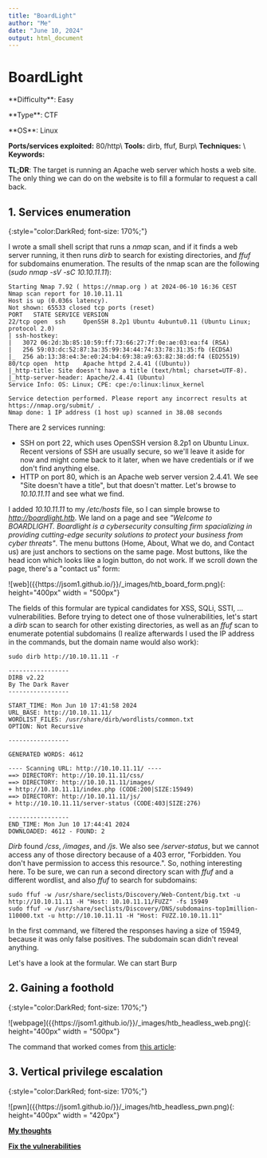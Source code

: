 ```yaml
---
title: "BoardLight"
author: "Me"
date: "June 10, 2024"
output: html_document
---
```


# BoardLight

 <div id="boxinfo">
 <div id="textbox">
 <p class="alignleft">**Difficulty**: Easy</p>
 <p class="aligncenter">**Type**: CTF</p>
 <p class="alignright">**OS**: Linux</p>
 </div>
 <div style="clear: both;"></div>
 </div> 

  
**Ports/services exploited:** 80/http\\
**Tools:** dirb, ffuf, Burp\\
**Techniques:** \\
**Keywords:** 

**TL;DR**: The target is running an Apache web server which hosts a web site. The only thing we can do on the website is to fill a formular to request a call back.

## 1. Services enumeration
{:style="color:DarkRed; font-size: 170%;"}

I wrote a small shell script that runs a *nmap* scan, and if it finds a web server running, it then runs *dirb* to search for existing directories,
and *ffuf* for subdomains enumeration. The results of the nmap scan are the following (*sudo nmap -sV -sC 10.10.11.11*):

```
Starting Nmap 7.92 ( https://nmap.org ) at 2024-06-10 16:36 CEST
Nmap scan report for 10.10.11.11
Host is up (0.036s latency).
Not shown: 65533 closed tcp ports (reset)
PORT   STATE SERVICE VERSION
22/tcp open  ssh     OpenSSH 8.2p1 Ubuntu 4ubuntu0.11 (Ubuntu Linux; protocol 2.0)
| ssh-hostkey: 
|   3072 06:2d:3b:85:10:59:ff:73:66:27:7f:0e:ae:03:ea:f4 (RSA)
|   256 59:03:dc:52:87:3a:35:99:34:44:74:33:78:31:35:fb (ECDSA)
|_  256 ab:13:38:e4:3e:e0:24:b4:69:38:a9:63:82:38:dd:f4 (ED25519)
80/tcp open  http    Apache httpd 2.4.41 ((Ubuntu))
|_http-title: Site doesn't have a title (text/html; charset=UTF-8).
|_http-server-header: Apache/2.4.41 (Ubuntu)
Service Info: OS: Linux; CPE: cpe:/o:linux:linux_kernel

Service detection performed. Please report any incorrect results at https://nmap.org/submit/ .
Nmap done: 1 IP address (1 host up) scanned in 38.08 seconds
```
There are 2 services running:

- SSH on port 22, which uses OpenSSH version 8.2p1 on Ubuntu Linux. Recent versions of SSH are usually secure, so we'll leave it aside for now and might come back to it later, when we have credentials or if we don't find anything else.
- HTTP on port 80, which is an Apache web server version 2.4.41. We see "Site doesn't have a title", but that doesn't matter. Let's browse to *10.10.11.11* and see what we find.

I added *10.10.11.11* to my */etc/hosts* file, so I can simple browse to *http://boardlight.htb*. We land on a page and see *"Welcome to BOARDLIGHT. Boardlight is a cybersecurity consulting firm spacializing in providing cutting-edge security solutions to protect your business from cyber threats"*.
The menu buttons (Home, About, What we do, and Contact us) are just anchors to sections on the same page. Most buttons, like the head icon which looks like a login button, do not work.
If we scroll down the page, there's a "contact us" form:

<div class="img_container">
![web]({{https://jsom1.github.io/}}/_images/htb_board_form.png){: height="400px" width = "500px"}
</div>

The fields of this formular are typical candidates for XSS, SQLi, SSTI, ... vulnerabilities. 
Before trying to detect one of those vulnerabilities, let's start a *dirb* scan to search for other existing directories, as well as an *ffuf* scan to enumerate potential subdomains (I realize afterwards I used the IP address in the commands, but the domain name would also work):

```
sudo dirb http://10.10.11.11 -r

-----------------
DIRB v2.22    
By The Dark Raver
-----------------

START_TIME: Mon Jun 10 17:41:58 2024
URL_BASE: http://10.10.11.11/
WORDLIST_FILES: /usr/share/dirb/wordlists/common.txt
OPTION: Not Recursive

-----------------

GENERATED WORDS: 4612                                                          

---- Scanning URL: http://10.10.11.11/ ----
==> DIRECTORY: http://10.10.11.11/css/                                                                           
==> DIRECTORY: http://10.10.11.11/images/                                                                        
+ http://10.10.11.11/index.php (CODE:200|SIZE:15949)                                                             
==> DIRECTORY: http://10.10.11.11/js/                                                                            
+ http://10.10.11.11/server-status (CODE:403|SIZE:276)                                                           
                                                                                                                 
-----------------
END_TIME: Mon Jun 10 17:44:41 2024
DOWNLOADED: 4612 - FOUND: 2
```

*Dirb* found */css*, */images*, and */js*. We also see */server-status*, but we cannot access any of those directory because of a 403 error, "Forbidden. You don't have permission to access this resource.".
So, nothing interesting here. To be sure, we can run a second directory scan with *ffuf* and a different wordlist, and also *ffuf* to search for subdomains:

```
sudo ffuf -w /usr/share/seclists/Discovery/Web-Content/big.txt -u http://10.10.11.11 -H "Host: 10.10.11.11/FUZZ" -fs 15949
sudo ffuf -w /usr/share/seclists/Discovery/DNS/subdomains-top1million-110000.txt -u http://10.10.11.11 -H "Host: FUZZ.10.10.11.11"
```
In the first command, we filtered the responses having a size of 15949, because it was only false positives. The subdomain scan didn't reveal anything.

Let's have a look at the formular. We can start Burp






## 2. Gaining a foothold
{:style="color:DarkRed; font-size: 170%;"}



<div class="img_container">
![webpage]({{https://jsom1.github.io/}}/_images/htb_headless_web.png){: height="400px" width = "500px"}
</div>



The command that worked comes from <a href="https://pswalia2u.medium.com/exploiting-xss-stealing-cookies-csrf-2325ec03136e" target="_blank">this article</a>:



## 3. Vertical privilege escalation
{:style="color:DarkRed; font-size: 170%;"}


<div class="img_container">
![pwn]({{https://jsom1.github.io/}}/_images/htb_headless_pwn.png){: height="400px" width = "420px"}
</div>


<ins>**My thoughts**</ins>


<ins>**Fix the vulnerabilities**</ins>

